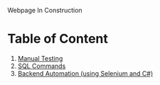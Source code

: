 Webpage In Construction

# Table of Content

1. [Manual Testing](manual-testing.md)
2. [SQL Commands](SQL_English.md)
3. [Backend Automation (using Selenium and C#)](Automation.md)
